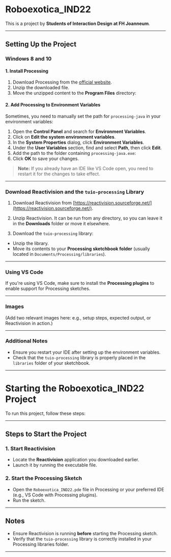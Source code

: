 # Roboexotica_IND22

This is a project by **Students of Interaction Design at FH Joanneum**.

---

## Setting Up the Project

### Windows 8 and 10

#### 1. Install Processing
1. Download Processing from the [official website](https://processing.org/download/).
2. Unzip the downloaded file.
3. Move the unzipped content to the **Program Files** directory:


#### 2. Add Processing to Environment Variables
Sometimes, you need to manually set the path for `processing-java` in your environment variables:

1. Open the **Control Panel** and search for **Environment Variables**.
2. Click on **Edit the system environment variables**.
3. In the **System Properties** dialog, click **Environment Variables**.
4. Under the **User Variables** section, find and select **Path**, then click **Edit**.
5. Add the path to the folder containing `processing-java.exe`:
6. Click **OK** to save your changes.

> **Note:** If you already have an IDE like VS Code open, you need to restart it for the changes to take effect.

---

### Download Reactivision and the `tuio-processing` Library
1. Download Reactivision from [https://reactivision.sourceforge.net/](https://reactivision.sourceforge.net/).
2. Unzip Reactivision. It can be run from any directory, so you can leave it in the **Downloads** folder or move it elsewhere.

3. Download the `tuio-processing` library:
- Unzip the library.
- Move its contents to your **Processing sketchbook folder** (usually located in `Documents/Processing/libraries`).

---

### Using VS Code
If you're using VS Code, make sure to install the **Processing plugins** to enable support for Processing sketches.

---

### Images
(Add two relevant images here: e.g., setup steps, expected output, or Reactivision in action.)

---

### Additional Notes
- Ensure you restart your IDE after setting up the environment variables.
- Check that the `tuio-processing` library is properly placed in the `libraries` folder of your sketchbook.

---


# Starting the Roboexotica_IND22 Project

To run this project, follow these steps:

---

## Steps to Start the Project

### 1. Start Reactivision
- Locate the **Reactivision** application you downloaded earlier.
- Launch it by running the executable file.

### 2. Start the Processing Sketch
- Open the `Roboexotica_IND22.pde` file in Processing or your preferred IDE (e.g., VS Code with Processing plugins).
- Run the sketch.

---

## Notes
- Ensure Reactivision is running **before** starting the Processing sketch.
- Verify that the `tuio-processing` library is correctly installed in your Processing libraries folder.

---
